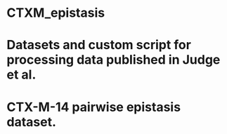 # CTXM_epistasis
# Datasets and custom script for processing data published in Judge et al. 
# CTX-M-14 pairwise epistasis dataset.

